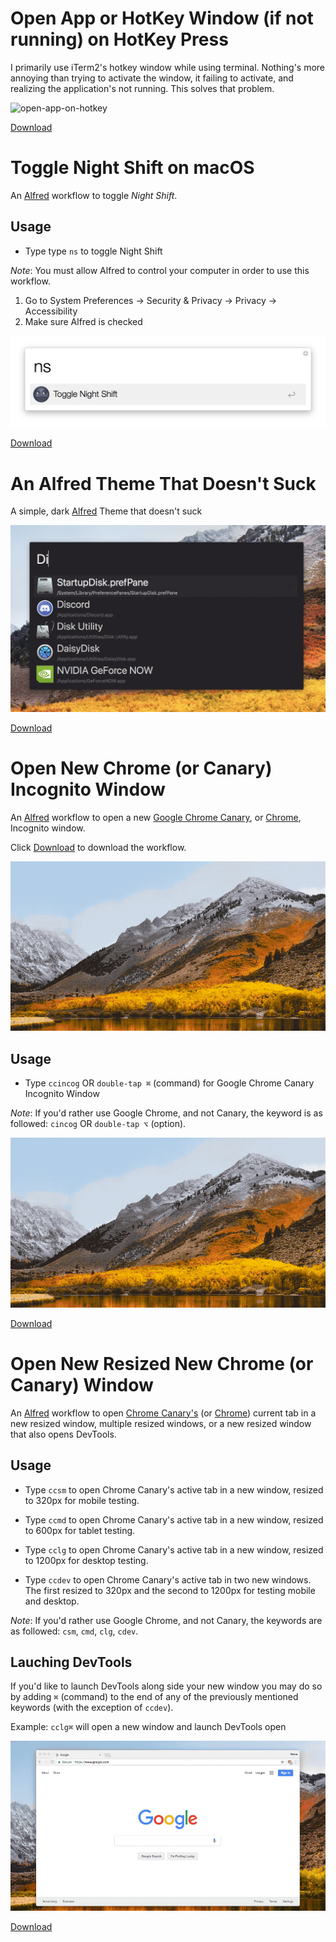 Open App or HotKey Window (if not running) on HotKey Press
=====================
I primarily use iTerm2's hotkey window while using terminal. Nothing's more annoying than trying to activate the window, it failing to activate, and realizing the application's not running. This solves that problem.

![open-app-on-hotkey](./media/open-app-on-hotkey.png "Open app on hotkey press")

[Download](https://github.com/wad3g/alfred-workflows/alfred-toggle-night-shift/raw/master/alfred-toggle-night-shift.alfredworkflow)


Toggle Night Shift on macOS
=====================

An [Alfred](http://www.alfredapp.com/#download) workflow to toggle *Night Shift*.

## Usage
- Type type `ns` to toggle Night Shift

*Note*: 
You must allow Alfred to control your computer in order to use this workflow.

1. Go to System Preferences -> Security & Privacy -> Privacy -> Accessibility
2. Make sure Alfred is checked

![nightshift](./media/toggle-night-shift.png "Toggle Night Shift")

[Download](https://github.com/wad3g/alfred-workflows/alfred-toggle-night-shift/raw/master/alfred-toggle-night-shift.alfredworkflow)



An Alfred Theme That Doesn't Suck
=====================

A simple, dark [Alfred](http://www.alfredapp.com/#download) Theme that doesn't suck

![alfred-theme](./media/alfred-theme-that-doesnt-suck.png "An Alfred Theme That Doesn't Suck")

[Download](https://github.com/wad3g/alfred-workflows/alfred-toggle-night-shift/raw/master/alfred-toggle-night-shift.alfredworkflow)



Open New Chrome (or Canary) Incognito Window
=====================

An [Alfred](http://www.alfredapp.com/#download) workflow to open a new [Google Chrome Canary](https://www.google.com/chrome/browser/canary.html), or [Chrome](https://www.google.com/chrome/), Incognito window.

Click [Download](https://github.com/wad3g/alfred-workflows/alfred-chrome-canary-incognito/blob/master/Chrome:Canary%20Incognito.alfredworkflow?raw=true) to download the workflow.

![canary](./media/chrome-incognito.gif "Chrome Canary Incognito Window")

## Usage
- Type `ccincog` OR `double-tap ⌘` (command) for Google Chrome Canary Incognito Window

*Note*: If you'd rather use Google Chrome, and not Canary, the keyword is as followed: `cincog` OR `double-tap ⌥` (option).

![chrome-incognito](./media/chrome-incognito.gif "Open New Incognito Window")

[Download](https://github.com/wad3g/alfred-workflows/alfred-toggle-night-shift/raw/master/alfred-toggle-night-shift.alfredworkflow)


Open New Resized New Chrome (or Canary) Window 
=====================

An [Alfred](http://www.alfredapp.com/#download) workflow to open [Chrome Canary's](https://www.google.com/chrome/browser/canary.html) (or [Chrome](https://www.google.com/chrome/)) current tab in a new resized window, multiple resized windows, or a new resized window that also opens DevTools.

## Usage
- Type `ccsm` to open Chrome Canary's active tab in a new window, resized to 320px for mobile testing.

- Type `ccmd` to open Chrome Canary's active tab in a new window, resized to 600px for tablet testing.

- Type `cclg` to open Chrome Canary's active tab in a new window, resized to 1200px for desktop testing.

- Type `ccdev` to open Chrome Canary's active tab in two new windows. The first resized to 320px and the second to 1200px for testing mobile and desktop.

*Note*: If you'd rather use Google Chrome, and not Canary, the keywords are as followed: `csm`, `cmd`, `clg`, `cdev`.

## Lauching DevTools
If you'd like to launch DevTools along side your new window you may do so by adding `⌘` (command) to the end of any of the previously mentioned keywords (with the exception of `ccdev`).

Example: `cclg⌘` will open a new window and launch DevTools open

![chrome-webdev](./media/chrome-webdev.gif "Chrome Web Development Workflow")

[Download](https://github.com/wad3g/alfred-workflows/alfred-toggle-night-shift/raw/master/alfred-toggle-night-shift.alfredworkflow)
